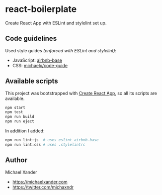 # react-boilerplate

Create React App with ESLint and stylelint set up.

## Code guidelines

Used style guides *(enforced with ESLint and stylelint)*:

- JavaScript: [airbnb-base](https://github.com/airbnb/javascript/tree/master/react)
- CSS: [michaelx/code-guide](https://github.com/michaelx/code-guide)

## Available scripts

This project was bootstrapped with [Create React App](https://github.com/facebook/create-react-app), so all its scripts are available.

```sh
npm start
npm test
npm run build
npm run eject
```

In addition I added:

```sh
npm run lint:js  # uses eslint airbnb-base
npm run lint:css # uses .stylelintrc
```

## Author

Michael Xander

- <https://michaelxander.com>
- <https://twitter.com/michaxndr>
